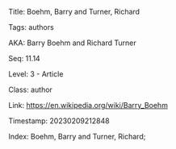 Title:  Boehm, Barry and Turner, Richard

Tags:   authors

AKA:    Barry Boehm and Richard Turner

Seq:    11.14

Level:  3 - Article

Class:  author

Link:   https://en.wikipedia.org/wiki/Barry_Boehm

Timestamp: 20230209212848

Index:  Boehm, Barry and Turner, Richard; 
